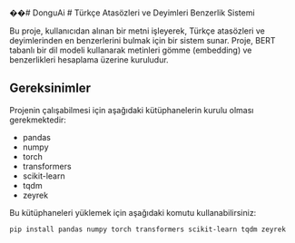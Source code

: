 ��#   D o n g u A i 
 # Türkçe Atasözleri ve Deyimleri Benzerlik Sistemi

Bu proje, kullanıcıdan alınan bir metni işleyerek, Türkçe atasözleri ve deyimlerinden en benzerlerini bulmak için bir sistem sunar. Proje, BERT tabanlı bir dil modeli kullanarak metinleri gömme (embedding) ve benzerlikleri hesaplama üzerine kuruludur.

## Gereksinimler

Projenin çalışabilmesi için aşağıdaki kütüphanelerin kurulu olması gerekmektedir:

- pandas
- numpy
- torch
- transformers
- scikit-learn
- tqdm
- zeyrek

Bu kütüphaneleri yüklemek için aşağıdaki komutu kullanabilirsiniz:

```bash
pip install pandas numpy torch transformers scikit-learn tqdm zeyrek
 
